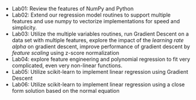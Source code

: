 - Lab01: Review the features of NumPy and Python
- Lab02: Extend our regression model  routines to support multiple features and use numpy to vectorize implementations for speed and simplicity.
- Lab03: Utilize  the multiple variables routines, run Gradient Descent on a data set with multiple features,    explore the impact of the *learning rate alpha* on gradient descent, improve performance of gradient descent by *feature scaling* using z-score normalization
- Lab04: explore feature engineering and polynomial regression to fit very complicated, even very non-linear functions.
- Lab05: Utilize  scikit-learn to implement linear regression using Gradient Descent
- Lab06: Utilize  scikit-learn to implement linear regression using a close form solution based on the normal equation